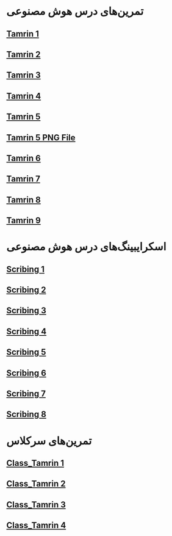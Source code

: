 # تمرین‌های درس هوش مصنوعی
## [Tamrin 1](https://github.com/ZoheirH/AI_Course/blob/main/Tamrin-1.pdf)
## [Tamrin 2](https://github.com/ZoheirH/AI_Course/blob/main/Tamrin-2.pdf)
## [Tamrin 3](https://github.com/ZoheirH/AI_Course/blob/main/Tamrin-3.pdf)
## [Tamrin 4](https://github.com/ZoheirH/AI_Course/blob/main/Tamrin-4.pdf)
## [Tamrin 5](https://github.com/ZoheirH/AI_Course/blob/main/Tamrin-5.pdf)
## [Tamrin 5 PNG File](https://github.com/ZoheirH/AI_Course/blob/main/Tamrin-5.png)
## [Tamrin 6](https://github.com/ZoheirH/AI_Course/blob/main/Tamrin-6.png)
## [Tamrin 7](https://github.com/ZoheirH/AI_Course/blob/main/Tamrin-7.jpg)
## [Tamrin 8](https://github.com/ZoheirH/AI_Course/blob/main/Tamrin-8.jpg)
## [Tamrin 9](https://github.com/ZoheirH/AI_Course/blob/main/Tamrin-9.jpg)





# اسکرایبینگ‌های درس هوش مصنوعی
## [Scribing 1](https://github.com/ZoheirH/AI_Course/blob/main/Scribing_1.jpg)
## [Scribing 2](https://github.com/ZoheirH/AI_Course/blob/main/Scribing_2.jpg)
## [Scribing 3](https://github.com/ZoheirH/AI_Course/blob/main/Scribing_3.jpg)
## [Scribing 4](https://github.com/ZoheirH/AI_Course/blob/main/Scribing_4.jpg)
## [Scribing 5](https://github.com/ZoheirH/AI_Course/blob/main/Scribing_5.jpg)
## [Scribing 6](https://github.com/ZoheirH/AI_Course/blob/main/Scribing_6.jpg)
## [Scribing 7](https://github.com/ZoheirH/AI_Course/blob/main/Scribing_7.jpg)
## [Scribing 8](https://github.com/ZoheirH/AI_Course/blob/main/Scribing_8.jpg)




# تمرین‌های سرکلاس
## [Class_Tamrin 1](https://github.com/ZoheirH/AI_Course/blob/main/Tamrin_inclass.jpg)
## [Class_Tamrin 2](https://github.com/ZoheirH/AI_Course/blob/main/Tamrin_inclass_2_part2.jpg)
## [Class_Tamrin 3](https://github.com/ZoheirH/AI_Course/blob/main/Tamrin_inclass_3.jpg)
## [Class_Tamrin 4](https://github.com/ZoheirH/AI_Course/blob/main/Tamrin_inclass_4.jpg)








